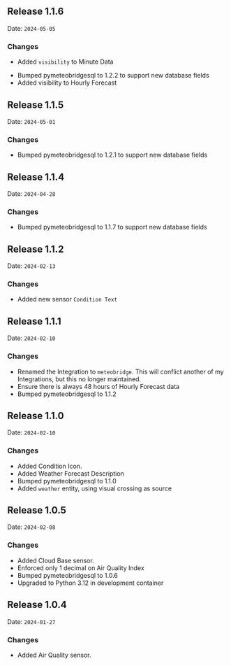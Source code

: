 
## Release 1.1.6

Date: `2024-05-05`

### Changes

* Added `visibility` to Minute Data
- Bumped pymeteobridgesql to 1.2.2 to support new database fields
- Added visibility to Hourly Forecast

## Release 1.1.5

Date: `2024-05-01`

### Changes

- Bumped pymeteobridgesql to 1.2.1 to support new database fields

## Release 1.1.4

Date: `2024-04-28`

### Changes

- Bumped pymeteobridgesql to 1.1.7 to support new database fields

## Release 1.1.2

Date: `2024-02-13`

### Changes

- Added new sensor `Condition Text`


## Release 1.1.1

Date: `2024-02-10`

### Changes

- Renamed the Integration to `meteobridge`. This will conflict another of my Integrations, but this no longer maintained.
- Ensure there is always 48 hours of Hourly Forecast data
- Bumped pymeteobridgesql to 1.1.2


## Release 1.1.0

Date: `2024-02-10`

### Changes

- Added Condition Icon.
- Added Weather Forecast Description
- Bumped pymeteobridgesql to 1.1.0
- Added `weather` entity, using visual crossing as source


## Release 1.0.5

Date: `2024-02-08`

### Changes

- Added Cloud Base sensor.
- Enforced only 1 decimal on Air Quality Index
- Bumped pymeteobridgesql to 1.0.6
- Upgraded to Python 3.12 in development container


## Release 1.0.4

Date: `2024-01-27`

### Changes

- Added Air Quality sensor.
